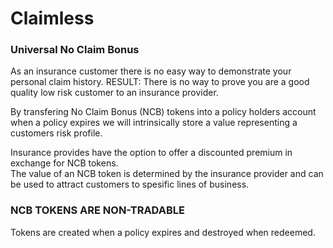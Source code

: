 # Claimless
### Universal No Claim Bonus

As an insurance customer there is no easy way to demonstrate your personal claim history.
RESULT: There is no way to prove you are a good quality low risk customer to an insurance provider.

By transfering No Claim Bonus (NCB) tokens into a policy holders account when a policy expires we will intrinsically store a value representing a customers risk profile. 

Insurance provides have the option to offer a discounted premium in exchange for NCB tokens.  
The value of an NCB token is determined by the insurance provider and can be used to attract customers to spesific lines of business.

### NCB TOKENS ARE NON-TRADABLE
Tokens are created when a policy expires and destroyed when redeemed.

